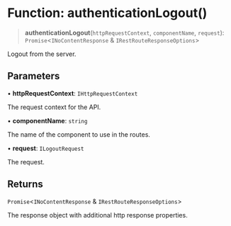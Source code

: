 # Function: authenticationLogout()

> **authenticationLogout**(`httpRequestContext`, `componentName`, `request`): `Promise`\<`INoContentResponse` & `IRestRouteResponseOptions`\>

Logout from the server.

## Parameters

• **httpRequestContext**: `IHttpRequestContext`

The request context for the API.

• **componentName**: `string`

The name of the component to use in the routes.

• **request**: `ILogoutRequest`

The request.

## Returns

`Promise`\<`INoContentResponse` & `IRestRouteResponseOptions`\>

The response object with additional http response properties.
